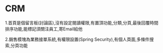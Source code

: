 # CRM
1.首頁是個留言板(討論區),沒有設定閱讀權限,有置頂功能,分類,分頁,最後回覆時間排序功能,能標記須關注員工,寄Email給他

2.銷售模塊為業務接單系統,有權限設置(Spring Security),有個人頁面,多條件搜索,分頁功能
